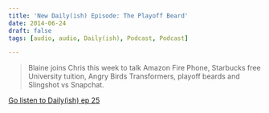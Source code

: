 ```yaml
---
title: 'New Daily(ish) Episode: The Playoff Beard'
date: 2014-06-24
draft: false
tags: [audio, audio, Daily(ish), Podcast, Podcast]

---
```


> Blaine joins Chris this week to talk Amazon Fire Phone, Starbucks free University tuition, Angry Birds Transformers, playoff beards and Slingshot vs Snapchat.

[Go listen to Daily(ish) ep 25](http://goodstuff.fm/dailyish/25)